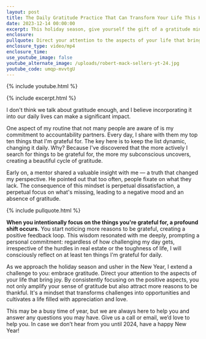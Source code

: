 ```yaml
---
layout: post
title: The Daily Gratitude Practice That Can Transform Your Life This Holiday Season
date: 2023-12-14 00:00:00
excerpt: This holiday season, give yourself the gift of a gratitude mindset.
enclosure:
pullquote: Direct your attention to the aspects of your life that bring joy.
enclosure_type: video/mp4
enclosure_time:
use_youtube_image: false
youtube_alternate_image: /uploads/robert-mack-sellers-yt-24.jpg
youtube_code: umqp-mvvtgU
---
```

{% include youtube.html %}

{% include excerpt.html %}

I don't think we talk about gratitude enough, and I believe incorporating it into our daily lives can make a significant impact.

One aspect of my routine that not many people are aware of is my commitment to accountability partners. Every day, I share with them my top ten things that I'm grateful for. The key here is to keep the list dynamic, changing it daily. Why? Because I've discovered that the more actively I search for things to be grateful for, the more my subconscious uncovers, creating a beautiful cycle of gratitude.

Early on, a mentor shared a valuable insight with me — a truth that changed my perspective. He pointed out that too often, people fixate on what they lack. The consequence of this mindset is perpetual dissatisfaction, a perpetual focus on what's missing, leading to a negative mood and an absence of gratitude.

{% include pullquote.html %}

**When you intentionally focus on the things you're grateful for, a profound shift occurs.** You start noticing more reasons to be grateful, creating a positive feedback loop. This wisdom resonated with me deeply, prompting a personal commitment: regardless of how challenging my day gets, irrespective of the hurdles in real estate or the toughness of life, I will consciously reflect on at least ten things I'm grateful for daily.

As we approach the holiday season and usher in the New Year, I extend a challenge to you: embrace gratitude. Direct your attention to the aspects of your life that bring joy. By consistently focusing on the positive aspects, you not only amplify your sense of gratitude but also attract more reasons to be thankful. It's a mindset that transforms challenges into opportunities and cultivates a life filled with appreciation and love.

This may be a busy time of year, but we are always here to help you and answer any questions you may have. Give us a call or email, we’d love to help you. In case we don’t hear from you until 2024, have a happy New Year!